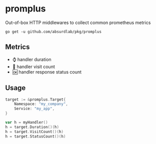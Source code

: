 # promplus

Out-of-box HTTP middlewares to collect common prometheus metrics

```shell
go get -u github.com/absurdlab/pkg/promplus
```

## Metrics

- :watch: handler duration
- :ledger: handler visit count
- :ok: handler response status count

## Usage

```go
target := &promplus.Target{
    Namespace: "my_company",
    Service: "my_app",
}

var h = myHandler()
h = target.Duration()(h)
h = target.VisitCount()(h)
h = target.StatusCount()(h)
```